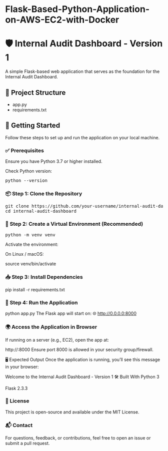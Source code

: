# Flask-Based-Python-Application-on-AWS-EC2-with-Docker

# 🛡️ Internal Audit Dashboard - Version 1

A simple Flask-based web application that serves as the foundation for the Internal Audit Dashboard.

## 📁 Project Structure

- app.py
- requirements.txt


## 🚀 Getting Started

Follow these steps to set up and run the application on your local machine.

### ✅ Prerequisites

Ensure you have Python 3.7 or higher installed.

Check Python version:

<pre>python --version</pre>


### 📦 Step 1: Clone the Repository

<pre>git clone https://github.com/your-username/internal-audit-dashboard.git
cd internal-audit-dashboard</pre>

### 🐍 Step 2: Create a Virtual Environment (Recommended)

<pre>python -m venv venv</pre>

Activate the environment:

On Linux / macOS:

source venv/bin/activate
### 📥 Step 3: Install Dependencies

pip install -r requirements.txt
### 🏃 Step 4: Run the Application

python app.py
The Flask app will start on:
🌐 http://0.0.0.0:8000

### 🌍 Access the Application in Browser
If running on a server (e.g., EC2), open the app at:


http://<your-ec2-public-ip>:8000
Ensure port 8000 is allowed in your security group/firewall.

🖥️ Expected Output
Once the application is running, you’ll see this message in your browser:


Welcome to the Internal Audit Dashboard - Version 1
🛠️ Built With
Python 3

Flask 2.3.3

### 📄 License
This project is open-source and available under the MIT License.

### 📬 Contact
For questions, feedback, or contributions, feel free to open an issue or submit a pull request.
